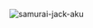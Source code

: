 ![samurai-jack-aku](https://github.com/Cyb3rW1LL/Cyb3rW1LL/assets/39623516/c2637b16-1e72-4569-af6e-ba267be684b9)
